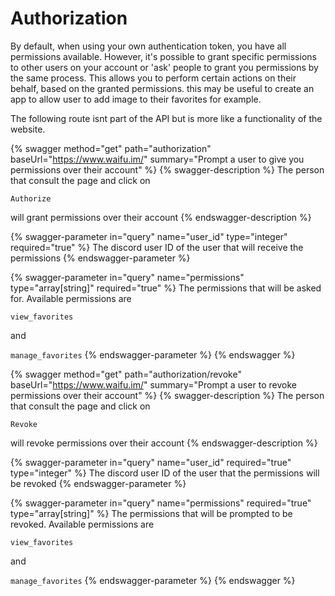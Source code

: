 # Authorization

By default, when using your own authentication token, you have all permissions available. However, it's possible to grant specific permissions to other users on your account or 'ask' people to grant you permissions by the same process. This allows you to perform certain actions on their behalf, based on the granted permissions. this may be useful to create an app to allow user to add image to their favorites for example.

The following route isnt part of the API but is more like a functionality of the website.

{% swagger method="get" path="authorization" baseUrl="https://www.waifu.im/" summary="Prompt a user to give you permissions over their account" %}
{% swagger-description %}
The person that consult the page and click on 

`Authorize`

 will grant permissions over their account
{% endswagger-description %}

{% swagger-parameter in="query" name="user_id" type="integer" required="true" %}
The discord user ID of the user that will receive the permissions
{% endswagger-parameter %}

{% swagger-parameter in="query" name="permissions" type="array[string]" required="true" %}
The permissions that will be asked for. Available permissions are 

`view_favorites`

 and 

`manage_favorites`
{% endswagger-parameter %}
{% endswagger %}

{% swagger method="get" path="authorization/revoke" baseUrl="https://www.waifu.im/" summary="Prompt a user to revoke permissions over their account" %}
{% swagger-description %}
The person that consult the page and click on 

`Revoke`

 will revoke permissions over their account
{% endswagger-description %}

{% swagger-parameter in="query" name="user_id" required="true" type="integer" %}
The discord user ID of the user that the permissions will be revoked
{% endswagger-parameter %}

{% swagger-parameter in="query" name="permissions" required="true" type="array[string]" %}
The permissions that will be prompted to be revoked. Available permissions are 

`view_favorites`

 and 

`manage_favorites`
{% endswagger-parameter %}
{% endswagger %}
